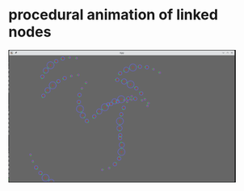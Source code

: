 # procedural animation of linked nodes
<img src="https://github.com/JoJoDataPhysics/rustanimations/blob/main/Screenshot.png" alt="fishes" width="450"/>

